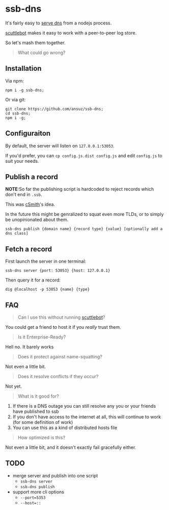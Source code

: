 # ssb-dns

It's fairly easy to [serve dns](https://github.com/iriscouch/dnsd) from a nodejs process.

[scuttlebot](http://ssbc.github.io/scuttlebot/) makes it easy to work with a peer-to-peer log store.

So let's mash them together.

> What could go wrong?

## Installation

Via npm:

```
npm i -g ssb-dns;
```

Or via git:

```
git clone https://github.com/ansuz/ssb-dns;
cd ssb-dns;
npm i -g;
```

## Configuraiton

By default, the server will listen on `127.0.0.1:53053`.

If you'd prefer, you can `cp config.js.dist config.js` and edit `config.js` to suit your needs.

## Publish a record

**NOTE**:So far the publishing script is hardcoded to reject records which don't end in `.ssb`.

This was [cSmith](https://github.com/cschmittiey)'s idea.

In the future this might be genralized to squat even more TLDs, or to simply be unopinionated about them.

```
ssb-dns publish {domain name} {record type} {value} [optionally add a dns class]
```

## Fetch a record

First launch the server in one terminal:

```
ssb-dns server {port: 53053} {host: 127.0.0.1}
```

Then query it for a record:

```
dig @localhost -p 53053 {name} {type}
```

## FAQ

> Can I use this without running [scuttlebot](http://github.com/ssbc/scuttlebot)?

You could get a friend to host it if you _really_ trust them.

> Is it Enterprise-Ready?

Hell no. It barely works

> Does it protect against name-squatting?

Not even a little bit.

> Does it resolve conflicts if they occur?

Not yet.

> What is it good for?

1. If there is a DNS outage you can still resolve any you or your friends have published to ssb
2. If you don't have access to the internet at all, this will continue to work (for some definition of work)
3. You can use this as a kind of distributed hosts file

> How optimized is this?

Not even a little bit, and it doesn't exactly fail gracefully either.

## TODO

* merge server and publish into one script
  - `ssb-dns server`
  - `ssb-dns publish`
* support more cli options
  - `--port=5353`
  - `--host=::`

